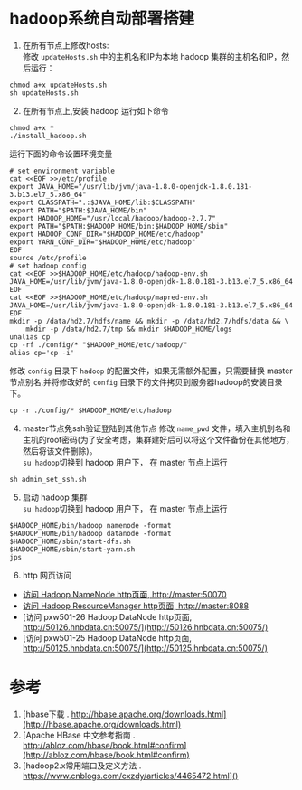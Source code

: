# hadoop系统自动部署搭建

1. 在所有节点上修改hosts:   
修改 `updateHosts.sh` 中的主机名和IP为本地 hadoop 集群的主机名和IP，然后运行：
```
chmod a+x updateHosts.sh
sh updateHosts.sh
```

2. 在所有节点上,安装 hadoop 运行如下命令
```
chmod a+x *
./install_hadoop.sh
```
运行下面的命令设置环境变量
```
# set environment variable
cat <<EOF >>/etc/profile
export JAVA_HOME="/usr/lib/jvm/java-1.8.0-openjdk-1.8.0.181-3.b13.el7_5.x86_64"
export CLASSPATH=".:$JAVA_HOME/lib:$CLASSPATH"
export PATH="$PATH:$JAVA_HOME/bin"
export HADOOP_HOME="/usr/local/hadoop/hadoop-2.7.7"
export PATH="$PATH:$HADOOP_HOME/bin:$HADOOP_HOME/sbin"
export HADOOP_CONF_DIR="$HADOOP_HOME/etc/hadoop"
export YARN_CONF_DIR="$HADOOP_HOME/etc/hadoop"
EOF
source /etc/profile
# set hadoop config
cat <<EOF >>$HADOOP_HOME/etc/hadoop/hadoop-env.sh
JAVA_HOME=/usr/lib/jvm/java-1.8.0-openjdk-1.8.0.181-3.b13.el7_5.x86_64
EOF
cat <<EOF >>$HADOOP_HOME/etc/hadoop/mapred-env.sh
JAVA_HOME=/usr/lib/jvm/java-1.8.0-openjdk-1.8.0.181-3.b13.el7_5.x86_64
EOF
mkdir -p /data/hd2.7/hdfs/name && mkdir -p /data/hd2.7/hdfs/data && \
    mkdir -p /data/hd2.7/tmp && mkdir $HADOOP_HOME/logs
unalias cp
cp -rf ./config/* "$HADOOP_HOME/etc/hadoop/"
alias cp='cp -i'
```

修改 `config` 目录下 `hadoop` 的配置文件，如果无需额外配置，只需要替换 master 节点别名,并将修改好的 `config` 目录下的文件拷贝到服务器hadoop的安装目录下。
```
cp -r ./config/* $HADOOP_HOME/etc/hadoop
```

4. master节点免ssh验证登陆到其他节点
修改 `name_pwd` 文件，填入主机别名和主机的root密码(为了安全考虑，集群建好后可以将这个文件备份在其他地方，然后将该文件删除)。<br>
`su hadoop`切换到 hadoop 用户下， 在 master 节点上运行
```
sh admin_set_ssh.sh
```

5. 启动 hadoop 集群<br>
`su hadoop`切换到 hadoop 用户下， 在 master 节点上运行
```
$HADOOP_HOME/bin/hadoop namenode -format
$HADOOP_HOME/bin/hadoop datanode -format
$HADOOP_HOME/sbin/start-dfs.sh
$HADOOP_HOME/sbin/start-yarn.sh
jps
```

6. http 网页访问
 - [访问 Hadoop NameNode http页面, http://master:50070](http://50125.hnbdata.cn:50070)
 - [访问 Hadoop ResourceManager http页面, http://master:8088](http://50125.hnbdata.cn:8088/)
 - [访问 pxw501-26 Hadoop DataNode http页面, http://50126.hnbdata.cn:50075/](http://50126.hnbdata.cn:50075/)
 - [访问 pxw501-25 Hadoop DataNode http页面, http://50125.hnbdata.cn:50075/](http://50125.hnbdata.cn:50075/)


# 参考
1. [hbase下载 . http://hbase.apache.org/downloads.html](http://hbase.apache.org/downloads.html)
2. [Apache HBase 中文参考指南 . http://abloz.com/hbase/book.html#confirm](http://abloz.com/hbase/book.html#confirm)
3. [hadoop2.x常用端口及定义方法 . https://www.cnblogs.com/cxzdy/articles/4465472.html]()